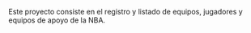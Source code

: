 Este proyecto consiste en el registro y listado de equipos, jugadores y equipos de apoyo de la NBA.
